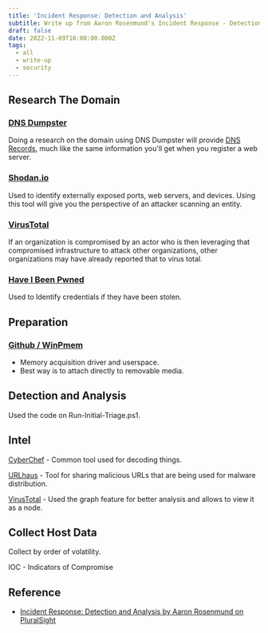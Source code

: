 ```yaml
---
title: 'Incident Response: Detection and Analysis'
subtitle: Write up from Aaron Rosenmund's Incident Response - Detection and Analysis in PluralSite
draft: false
date: 2022-11-09T16:00:00.000Z
tags:
  - all
  - write-up
  - security
---
```


## Research The Domain

### [DNS Dumpster](https://dnsdumpster.com/ "DNS Dumpster")

Doing a research on the domain using DNS Dumpster will provide [DNS Records](/posts/dns-record-types-primer "DNS Record Types Primer"), much like the same information you'll get when you register a web server.

### [Shodan.io](https://www.shodan.io/ "Shodan.io")

Used to identify externally exposed ports, web servers, and devices. Using this tool will give you the perspective of an attacker scanning an entity.

### [VirusTotal](https://www.virustotal.com/gui/home/upload "VirusTotal")

If an organization is compromised by an actor who is then leveraging that compromised infrastructure to attack other organizations, other organizations may have already reported that to virus total.

### [Have I Been Pwned](https://haveibeenpwned.com/ "Have I Been Pwned")

Used to Identify credentials if they have been stolen.

## Preparation

### [Github / WinPmem](https://github.com/Velocidex/WinPmem "WinPmem")

* Memory acquisition driver and userspace.
* Best way is to attach directly to removable media.

## Detection and Analysis

Used the code on Run-Initial-Triage.ps1.

## Intel

[CyberChef](https://gchq.github.io/CyberChef/ "CyberChef") - Common tool used for decoding things.

[URLhaus](https://urlhaus.abuse.ch/ "URLhaus") - Tool for sharing malicious URLs that are being used for malware distribution.

[VirusTotal](https://www.virustotal.com/gui/home/upload "VirusTotal") - Used the graph feature for better analysis and allows to view it as a node.

## Collect Host Data

Collect by order of volatility.

IOC - Indicators of Compromise

## Reference

* [Incident Response: Detection and Analysis by Aaron Rosenmund on PluralSight](https://app.pluralsight.com/course-player?courseId=54e73c9c-ca9e-43db-ad50-1cd272a13f78 "Incident Response: Detection and Analysis by Aaron Rosenmund on PluralSight")
